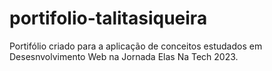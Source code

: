 # portifolio-talitasiqueira
Portifólio criado para a aplicação de conceitos estudados em Desesnvolvimento Web na Jornada Elas Na Tech 2023.
